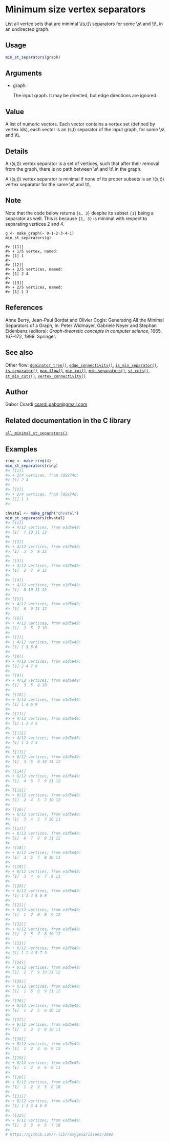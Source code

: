 # Minimum size vertex separators

List all vertex sets that are minimal \\(s,t)\\ separators for some
\\s\\ and \\t\\, in an undirected graph.

## Usage

``` r
min_st_separators(graph)
```

## Arguments

- graph:

  The input graph. It may be directed, but edge directions are ignored.

## Value

A list of numeric vectors. Each vector contains a vertex set (defined by
vertex ids), each vector is an (s,t) separator of the input graph, for
some \\s\\ and \\t\\.

## Details

A \\(s,t)\\ vertex separator is a set of vertices, such that after their
removal from the graph, there is no path between \\s\\ and \\t\\ in the
graph.

A \\(s,t)\\ vertex separator is minimal if none of its proper subsets is
an \\(s,t)\\ vertex separator for the same \\s\\ and \\t\\.

## Note

Note that the code below returns `{1, 3}` despite its subset `{1}` being
a separator as well. This is because `{1, 3}` is minimal with respect to
separating vertices 2 and 4.

    g <- make_graph(~ 0-1-2-3-4-1)
    min_st_separators(g)

    #> [[1]]
    #> + 1/5 vertex, named:
    #> [1] 1
    #>
    #> [[2]]
    #> + 2/5 vertices, named:
    #> [1] 2 4
    #>
    #> [[3]]
    #> + 2/5 vertices, named:
    #> [1] 1 3

## References

Anne Berry, Jean-Paul Bordat and Olivier Cogis: Generating All the
Minimal Separators of a Graph, In: Peter Widmayer, Gabriele Neyer and
Stephan Eidenbenz (editors): *Graph-theoretic concepts in computer
science*, 1665, 167–172, 1999. Springer.

## See also

Other flow:
[`dominator_tree()`](https://r.igraph.org/reference/dominator_tree.md),
[`edge_connectivity()`](https://r.igraph.org/reference/edge_connectivity.md),
[`is_min_separator()`](https://r.igraph.org/reference/is_min_separator.md),
[`is_separator()`](https://r.igraph.org/reference/is_separator.md),
[`max_flow()`](https://r.igraph.org/reference/max_flow.md),
[`min_cut()`](https://r.igraph.org/reference/min_cut.md),
[`min_separators()`](https://r.igraph.org/reference/min_separators.md),
[`st_cuts()`](https://r.igraph.org/reference/st_cuts.md),
[`st_min_cuts()`](https://r.igraph.org/reference/st_min_cuts.md),
[`vertex_connectivity()`](https://r.igraph.org/reference/vertex_connectivity.md)

## Author

Gabor Csardi <csardi.gabor@gmail.com>

## Related documentation in the C library

[`all_minimal_st_separators()`](https://igraph.org/c/html/latest/igraph-Separators.html#igraph_all_minimal_st_separators).

## Examples

``` r
ring <- make_ring(4)
min_st_separators(ring)
#> [[1]]
#> + 2/4 vertices, from 7d5874d:
#> [1] 2 4
#> 
#> [[2]]
#> + 2/4 vertices, from 7d5874d:
#> [1] 1 3
#> 

chvatal <- make_graph("chvatal")
min_st_separators(chvatal)
#> [[1]]
#> + 4/12 vertices, from e1d5e49:
#> [1]  7 10 11 12
#> 
#> [[2]]
#> + 4/12 vertices, from e1d5e49:
#> [1]  3  6  8 11
#> 
#> [[3]]
#> + 4/12 vertices, from e1d5e49:
#> [1]  2  7  9 12
#> 
#> [[4]]
#> + 4/12 vertices, from e1d5e49:
#> [1]  8 10 11 12
#> 
#> [[5]]
#> + 4/12 vertices, from e1d5e49:
#> [1]  6  9 11 12
#> 
#> [[6]]
#> + 4/12 vertices, from e1d5e49:
#> [1]  2  5  7 10
#> 
#> [[7]]
#> + 4/12 vertices, from e1d5e49:
#> [1] 1 3 6 8
#> 
#> [[8]]
#> + 4/12 vertices, from e1d5e49:
#> [1] 2 4 7 9
#> 
#> [[9]]
#> + 4/12 vertices, from e1d5e49:
#> [1]  3  5  8 10
#> 
#> [[10]]
#> + 4/12 vertices, from e1d5e49:
#> [1] 1 4 6 9
#> 
#> [[11]]
#> + 4/12 vertices, from e1d5e49:
#> [1] 1 2 4 5
#> 
#> [[12]]
#> + 4/12 vertices, from e1d5e49:
#> [1] 1 3 4 5
#> 
#> [[13]]
#> + 6/12 vertices, from e1d5e49:
#> [1]  3  6  8 10 11 12
#> 
#> [[14]]
#> + 6/12 vertices, from e1d5e49:
#> [1]  4  6  7  9 11 12
#> 
#> [[15]]
#> + 6/12 vertices, from e1d5e49:
#> [1]  2  4  5  7 10 12
#> 
#> [[16]]
#> + 6/12 vertices, from e1d5e49:
#> [1]  3  4  5  7 10 11
#> 
#> [[17]]
#> + 6/12 vertices, from e1d5e49:
#> [1]  6  7  8  9 11 12
#> 
#> [[18]]
#> + 6/12 vertices, from e1d5e49:
#> [1]  3  5  7  8 10 11
#> 
#> [[19]]
#> + 6/12 vertices, from e1d5e49:
#> [1]  3  4  6  7  9 11
#> 
#> [[20]]
#> + 6/12 vertices, from e1d5e49:
#> [1] 1 3 4 5 6 8
#> 
#> [[21]]
#> + 6/12 vertices, from e1d5e49:
#> [1]  1  2  6  8  9 12
#> 
#> [[22]]
#> + 6/12 vertices, from e1d5e49:
#> [1]  2  5  7  8 10 12
#> 
#> [[23]]
#> + 6/12 vertices, from e1d5e49:
#> [1] 1 2 4 5 7 9
#> 
#> [[24]]
#> + 6/12 vertices, from e1d5e49:
#> [1]  2  7  9 10 11 12
#> 
#> [[25]]
#> + 6/12 vertices, from e1d5e49:
#> [1]  1  6  8  9 11 12
#> 
#> [[26]]
#> + 6/12 vertices, from e1d5e49:
#> [1]  1  2  5  8 10 12
#> 
#> [[27]]
#> + 6/12 vertices, from e1d5e49:
#> [1]  1  3  5  8 10 11
#> 
#> [[28]]
#> + 6/12 vertices, from e1d5e49:
#> [1]  1  2  4  6  9 12
#> 
#> [[29]]
#> + 6/12 vertices, from e1d5e49:
#> [1]  1  3  4  6  9 11
#> 
#> [[30]]
#> + 6/12 vertices, from e1d5e49:
#> [1]  1  2  3  5  8 10
#> 
#> [[31]]
#> + 6/12 vertices, from e1d5e49:
#> [1] 1 2 3 4 6 9
#> 
#> [[32]]
#> + 6/12 vertices, from e1d5e49:
#> [1]  2  3  4  5  7 10
#> 
# https://github.com/r-lib/roxygen2/issues/1092
```
